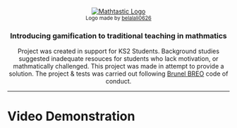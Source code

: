 <br />
<p align="center">
  <a href="https://github.com/OhMyGuus/BetterCrewLink">
    <img src="https://user-images.githubusercontent.com/77330921/168297508-ec19dd29-9d06-4432-9841-647acda24ed6.png" alt="Mathtastic Logo">
  </a>
  <br/>
  <sub>Logo made by <a href="https://github.com/belalali0626">belalali0626</a></sub>
</p>
<h3 align="center">Introducing gamification to traditional teaching in mathmatics </h3>


  <p align="center">
 Project was created in support for KS2 Students. Background studies suggested inadequate resouces for students who lack motivation, or mathmatically challenged. This project was made in attempt to provide a solution. The project & tests was carried out following <a href="brunel.ac.uk">Brunel BREO</a> code of conduct.
</p>
<hr />

# Video Demonstration
